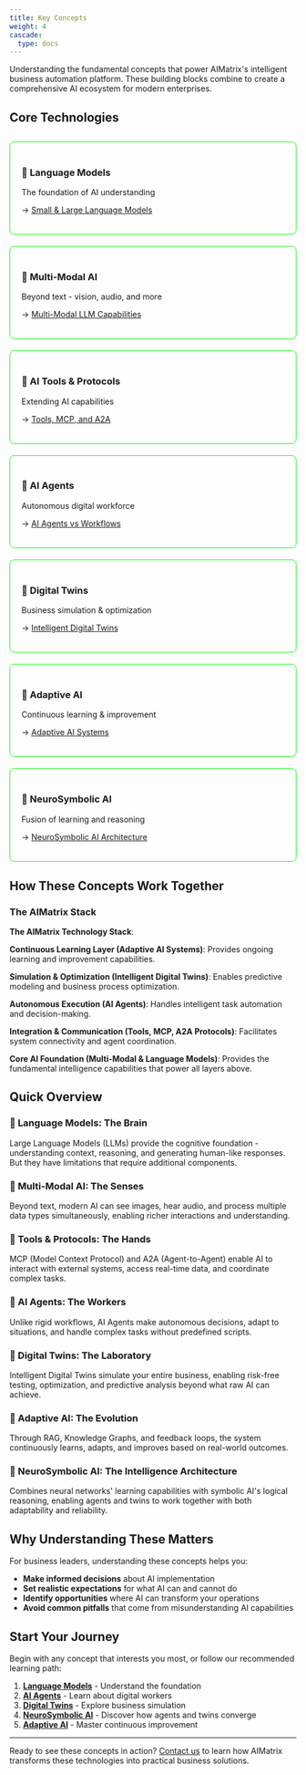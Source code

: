 ```yaml
---
title: Key Concepts
weight: 4
cascade:
  type: docs
---
```


Understanding the fundamental concepts that power AIMatrix's intelligent business automation platform. These building blocks combine to create a comprehensive AI ecosystem for modern enterprises.

## Core Technologies

<div style="display: grid; grid-template-columns: repeat(auto-fit, minmax(280px, 1fr)); gap: 20px; margin: 30px 0;">
  
  <div style="border: 1px solid #00ff00; padding: 20px; border-radius: 8px;">
    <h3>🧠 Language Models</h3>
    <p>The foundation of AI understanding</p>
    <ul style="list-style: none; padding: 0;">
      <li>→ <a href="/get-started/concepts/language-models/">Small & Large Language Models</a></li>
    </ul>
  </div>

  <div style="border: 1px solid #00ff00; padding: 20px; border-radius: 8px;">
    <h3>🎨 Multi-Modal AI</h3>
    <p>Beyond text - vision, audio, and more</p>
    <ul style="list-style: none; padding: 0;">
      <li>→ <a href="/get-started/concepts/multimodal-llm/">Multi-Modal LLM Capabilities</a></li>
    </ul>
  </div>

  <div style="border: 1px solid #00ff00; padding: 20px; border-radius: 8px;">
    <h3>🔧 AI Tools & Protocols</h3>
    <p>Extending AI capabilities</p>
    <ul style="list-style: none; padding: 0;">
      <li>→ <a href="/get-started/concepts/tools-mcp-a2a/">Tools, MCP, and A2A</a></li>
    </ul>
  </div>

  <div style="border: 1px solid #00ff00; padding: 20px; border-radius: 8px;">
    <h3>🤖 AI Agents</h3>
    <p>Autonomous digital workforce</p>
    <ul style="list-style: none; padding: 0;">
      <li>→ <a href="/get-started/concepts/ai-agents/">AI Agents vs Workflows</a></li>
    </ul>
  </div>

  <div style="border: 1px solid #00ff00; padding: 20px; border-radius: 8px;">
    <h3>🏢 Digital Twins</h3>
    <p>Business simulation & optimization</p>
    <ul style="list-style: none; padding: 0;">
      <li>→ <a href="/get-started/concepts/intelligent-digital-twins/">Intelligent Digital Twins</a></li>
    </ul>
  </div>

  <div style="border: 1px solid #00ff00; padding: 20px; border-radius: 8px;">
    <h3>🔄 Adaptive AI</h3>
    <p>Continuous learning & improvement</p>
    <ul style="list-style: none; padding: 0;">
      <li>→ <a href="/get-started/concepts/adaptive-ai-systems/">Adaptive AI Systems</a></li>
    </ul>
  </div>

  <div style="border: 1px solid #00ff00; padding: 20px; border-radius: 8px;">
    <h3>🧬 NeuroSymbolic AI</h3>
    <p>Fusion of learning and reasoning</p>
    <ul style="list-style: none; padding: 0;">
      <li>→ <a href="/get-started/concepts/neurosymbolic-ai/">NeuroSymbolic AI Architecture</a></li>
    </ul>
  </div>

</div>

## How These Concepts Work Together

### The AIMatrix Stack

**The AIMatrix Technology Stack**:

**Continuous Learning Layer (Adaptive AI Systems)**: Provides ongoing learning and improvement capabilities.

**Simulation & Optimization (Intelligent Digital Twins)**: Enables predictive modeling and business process optimization.

**Autonomous Execution (AI Agents)**: Handles intelligent task automation and decision-making.

**Integration & Communication (Tools, MCP, A2A Protocols)**: Facilitates system connectivity and agent coordination.

**Core AI Foundation (Multi-Modal & Language Models)**: Provides the fundamental intelligence capabilities that power all layers above.

## Quick Overview

### 🧠 Language Models: The Brain
Large Language Models (LLMs) provide the cognitive foundation - understanding context, reasoning, and generating human-like responses. But they have limitations that require additional components.

### 🎨 Multi-Modal AI: The Senses
Beyond text, modern AI can see images, hear audio, and process multiple data types simultaneously, enabling richer interactions and understanding.

### 🔧 Tools & Protocols: The Hands
MCP (Model Context Protocol) and A2A (Agent-to-Agent) enable AI to interact with external systems, access real-time data, and coordinate complex tasks.

### 🤖 AI Agents: The Workers
Unlike rigid workflows, AI Agents make autonomous decisions, adapt to situations, and handle complex tasks without predefined scripts.

### 🏢 Digital Twins: The Laboratory
Intelligent Digital Twins simulate your entire business, enabling risk-free testing, optimization, and predictive analysis beyond what raw AI can achieve.

### 🔄 Adaptive AI: The Evolution
Through RAG, Knowledge Graphs, and feedback loops, the system continuously learns, adapts, and improves based on real-world outcomes.

### 🧬 NeuroSymbolic AI: The Intelligence Architecture
Combines neural networks' learning capabilities with symbolic AI's logical reasoning, enabling agents and twins to work together with both adaptability and reliability.

## Why Understanding These Matters

For business leaders, understanding these concepts helps you:
- **Make informed decisions** about AI implementation
- **Set realistic expectations** for what AI can and cannot do
- **Identify opportunities** where AI can transform your operations
- **Avoid common pitfalls** that come from misunderstanding AI capabilities

## Start Your Journey

Begin with any concept that interests you most, or follow our recommended learning path:

1. **[Language Models](/get-started/concepts/language-models/)** - Understand the foundation
2. **[AI Agents](/get-started/concepts/ai-agents/)** - Learn about digital workers
3. **[Digital Twins](/get-started/concepts/intelligent-digital-twins/)** - Explore business simulation
4. **[NeuroSymbolic AI](/get-started/concepts/neurosymbolic-ai/)** - Discover how agents and twins converge
5. **[Adaptive AI](/get-started/concepts/adaptive-ai-systems/)** - Master continuous improvement

---

Ready to see these concepts in action? [Contact us](/business/contact/) to learn how AIMatrix transforms these technologies into practical business solutions.
